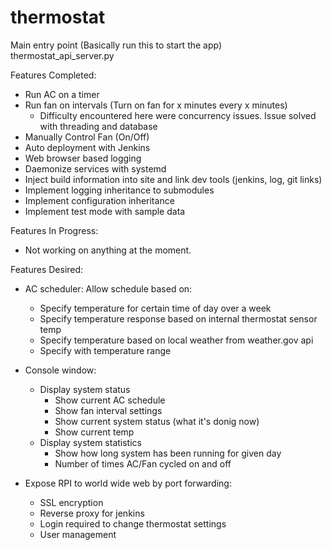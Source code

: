 # thermostat

Main entry point (Basically run this to start the app)
thermostat_api_server.py

Features Completed:
- Run AC on a timer
- Run fan on intervals (Turn on fan for x minutes every x minutes)
    - Difficulty encountered here were concurrency issues. Issue solved with threading and database
- Manually Control Fan (On/Off)
- Auto deployment with Jenkins
- Web browser based logging
- Daemonize services with systemd
- Inject build information into site and link dev tools (jenkins, log, git links)
- Implement logging inheritance to submodules
- Implement configuration inheritance
- Implement test mode with sample data

Features In Progress:
- Not working on anything at the moment.

Features Desired:
- AC scheduler: Allow schedule based on: 
    - Specify temperature for certain time of day over a week
    - Specify temperature response based on internal thermostat sensor temp
    - Specify temperature based on local weather from weather.gov api
    - Specify with temperature range
    
- Console window:
    - Display system status
        - Show current AC schedule
        - Show fan interval settings
        - Show current system status  (what it's donig now)
        - Show current temp
    - Display system statistics
        - Show how long system has been running for given day
        - Number of times AC/Fan cycled on and off
        
- Expose RPI to world wide web by port forwarding:
    - SSL encryption
    - Reverse proxy for jenkins
    - Login required to change thermostat settings
    - User management